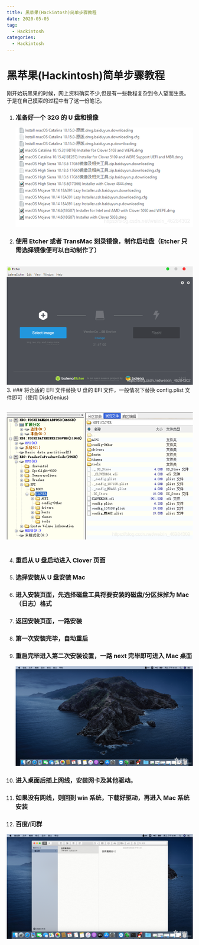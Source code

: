 ```yaml
---
title: 黑苹果(Hackintosh)简单步骤教程
date: 2020-05-05
tag:
  - Hackintosh
categories:
  - Hackintosh
---
```


# 黑苹果(Hackintosh)简单步骤教程

​ 刚开始玩黑果的时候，网上资料确实不少,但是有一些教程复杂到令人望而生畏。于是在自己摸索的过程中有了这一份笔记。

1. ### 准备好一个 32G 的 U 盘和镜像

   ![在这里插入图片描述](./images/uu1-20200810183246743.png)

2. ### 使用 Etcher 或者 TransMac 刻录镜像，制作启动盘（Etcher 只需选择镜像便可以自动制作了）

​ ![在这里插入图片描述](./images/uu2-20200810183441409.png) 3. ### 将合适的 EFI 文件替换 U 盘的 EFI 文件，一般情况下替换 config.plist 文件即可（使用 DiskGenius)

​ ![在这里插入图片描述](./images/uu3-20200810183516287.png)
​

4. ### 重启从 U 盘启动进入 Clover 页面

5. ### 选择安装从 U 盘安装 Mac

6. ### 进入安装页面，先选择磁盘工具将要安装的磁盘/分区抹掉为 Mac（日志）格式

7. ### 返回安装页面，一路安装

8. ### 第一次安装完毕，自动重启

9. ### 重启完毕进入第二次安装设置，一路 next 完毕即可进入 Mac 桌面

   ![在这里插入图片描述](./images/uu4-20200810183833487.png)

10. ### 进入桌面后插上网线，安装网卡及其他驱动。

11. ### 如果没有网线，则回到 win 系统，下载好驱动，再进入 Mac 系统安装

12. ### 百度/问群

![在这里插入图片描述](./images/uu5-20200810183942849.png)
